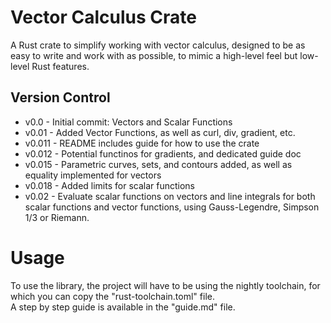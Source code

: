 # Vector Calculus Crate
A Rust crate to simplify working with vector calculus, designed to be
as easy to write and work with as possible, to mimic a high-level feel
but low-level Rust features.
## Version Control
- v0.0 - Initial commit: Vectors and Scalar Functions
- v0.01 - Added Vector Functions, as well as curl, div, gradient, etc.
- v0.011 - README includes guide for how to use the crate
- v0.012 - Potential functinos for gradients, and dedicated guide doc
- v0.015 - Parametric curves, sets, and contours added, as well as equality
implemented for vectors
- v0.018 - Added limits for scalar functions
- v0.02 - Evaluate scalar functions on vectors and line integrals for both
scalar functions and vector functions, using Gauss-Legendre, Simpson 1/3 or Riemann.
# Usage
To use the library, the project will have to be using the nightly toolchain,
for which you can copy the "rust-toolchain.toml" file.\
A step by step guide is available in the "guide.md" file.